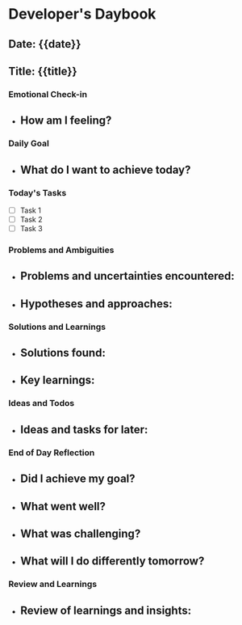 # Developer's Daybook

## Date: {{date}}
## Title: {{title}}

### Emotional Check-in
- How am I feeling?
  - 

### Daily Goal
- What do I want to achieve today?
  - 

### Today's Tasks
- [ ] Task 1
- [ ] Task 2
- [ ] Task 3

### Problems and Ambiguities
- Problems and uncertainties encountered:
  - 
- Hypotheses and approaches:
  - 

### Solutions and Learnings
- Solutions found:
  - 
- Key learnings:
  - 

### Ideas and Todos
- Ideas and tasks for later:
  - 

### End of Day Reflection
- Did I achieve my goal?
  - 
- What went well?
  - 
- What was challenging?
  - 
- What will I do differently tomorrow?
  -

### Review and Learnings
- Review of learnings and insights:
  - 
